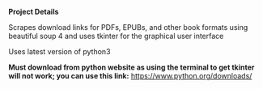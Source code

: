 **Project Details**

Scrapes download links for PDFs, EPUBs, and other book formats using beautiful soup 4 
and uses tkinter for the graphical user interface

Uses latest version of python3

**Must download from python website as using the terminal to get tkinter will not work; you can use this link:**
https://www.python.org/downloads/
